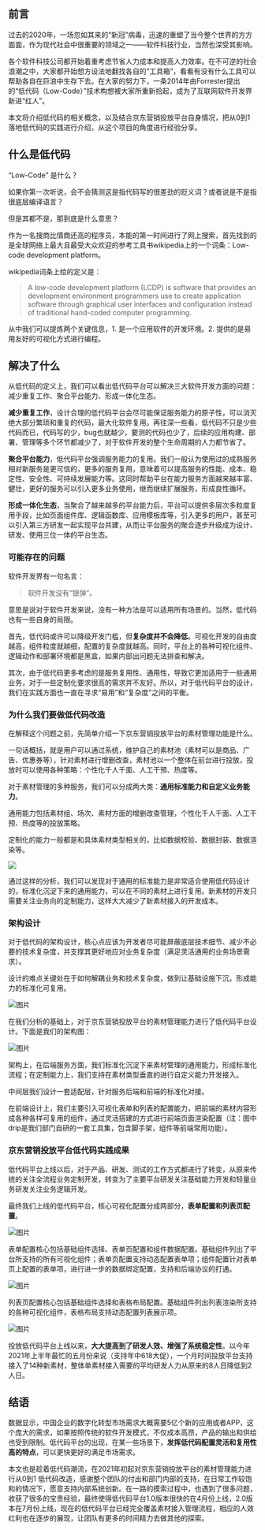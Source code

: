 ## 前言

过去的2020年，一场忽如其来的“新冠”病毒，迅速的重塑了当今整个世界的方方面面，作为现代社会中很重要的领域之一——软件科技行业，当然也深受其影响。

各个软件科技公司都开始着重考虑节省人力成本和提高人力效率。在不可逆的社会浪潮之中，大家都开始想方设法地翻找各自的“工具箱”，看看有没有什么工具可以帮助各自在巨浪中生存下去。在大家的努力下，一条2014年由Forrester提出的“低代码（Low-Code）”技术构想被大家所重新拾起，成为了互联网软件开发界新进“红人”。

本文将介绍低代码的相关概念，以及结合京东营销投放平台自身情况，把从0到1落地低代码的实践进行介绍，从这个项目的角度进行经验分享。

## 什么是低代码

“Low-Code” 是什么？

如果你第一次听说，会不会猜测这是指代码写的很差劲的贬义词？或者说是不是指很底层编译语言？

但是其都不是，那到底是什么意思？

作为一名搜商比情商还高的程序员，本能的第一时间进行了网上搜索，首先找到的是全球网络上最大且最受大众欢迎的参考工具书wikipedia上的一个词条：Low-code development platform。

wikipedia词条上给的定义是：

> A low-code development platform (LCDP) is software that provides an development environment programmers use to create application software through graphical user interfaces and configuration instead of traditional hand-coded computer programming.

从中我们可以提炼两个关键信息，1. 是一个应用软件的开发环境。2. 提供的是易用友好的可视化方式进行编程。

## 解决了什么

从低代码的定义上，我们可以看出低代码平台可以解决三大软件开发方面的问题：减少重复工作、聚合平台能力、形成一体化生态。

**减少重复工作**，设计合理的低代码平台会尽可能保证服务能力的原子性，可以消灭绝大部分繁琐和重复的代码，最大化软件复用。再往深一些看，低代码不只是少些代码而已，代码写的少，bug也就越少，要测的代码也少了，后续的应用构建、部署、管理等多个环节都减少了，对于软件开发的整个生命周期的人力都节省了。

**聚合平台能力**，低代码平台强调服务能力的复用。我们一般认为使用过的成熟服务相对新服务是更可信的，更多的服务复用，意味着可以提高服务的性能、成本、稳定性、安全性、可持续发展能力等。这同时帮助平台在能力服务方面越来越丰富、健壮，更好的服务可以引入更多业务使用，继而继续扩展服务，形成良性循环。

**形成一体化生态**，当聚合了越来越多的平台能力后，平台可以提供多层次多粒度复用手段，比如页面组件库、逻辑函数库、应用模板库等，引入更多的用户，甚至可以引入第三方研发一起实现平台共建，从而让平台服务的聚合逐步升级成为设计、研发、使用三位一体的平台生态。

### 可能存在的问题

软件开发界有一句名言：

> 软件开发没有“银弹”。

意思是说对于软件开发来说，没有一种方法是可以适用所有场景的。当然，低代码也有一些自身的局限。

首先，低代码或许可以降级开发门槛，但**复杂度并不会降低**。可视化开发的自由度越高，组件粒度就越细，配置的复杂度就越高。同时，平台上的各种可视化组件、逻辑动作和部署环境都是黑盒，如果内部出问题无法排查和解决。

其次，由于低代码更多考虑的是服务复用性、通用性，导致它更加适用于一些通用业务，对于一些定制化要求很高的需求并不友好。所以，对于低代码平台的设计，我们在实践方面也一直在寻求“易用”和“复杂度”之间的平衡。

### 为什么我们要做低代码改造

在解释这个问题之前，先简单介绍一下京东营销投放平台的素材管理功能是什么。

一句话概括，就是用户可以通过系统，维护自己的素材池（素材可以是商品、广告、优惠券等），针对素材进行增删改查，素材池以一个整体在前台进行投放，投放时可以使用各种策略：个性化千人千面、人工干预、热度等。

对于素材管理的多种服务，我们可以分成两大类：**通用标准能力和自定义业务能力**。

通用能力包括素材组、场次、素材方面的增删改查管理，个性化千人千面、人工干预、热度等的投放策略。

定制化的能力一般都是和具体素材类型相关的，比如数据校验、数据封装、数据渲染等。

![](https://tva1.sinaimg.cn/large/008i3skNly1gx67h248amj30u007t756.jpg)

通过这样的分析，我们可以发现对于通用的标准能力是非常适合使用低代码设计的，标准化沉淀下来的通用能力，可以在不同的素材上进行复用。新素材的开发只需要关注业务向的定制能力，这样大大减少了新素材接入的开发成本。

### 架构设计

对于低代码的架构设计，核心点应该为开发者尽可能屏蔽底层技术细节、减少不必要的技术复杂度，并支撑其更好地应对业务复杂度（满足灵活通用的业务场景需求）。

设计的难点关键处在于如何解耦业务和技术复杂度，做到让基础设施下沉，形成能力的标准化可复用。

![图片](https://tva1.sinaimg.cn/large/008i3skNly1gx67heixlwj30u00t4763.jpg)

在我们分析的基础上，对于京东营销投放平台的素材管理能力进行了低代码平台设计。下面是我们的架构图：

![图片](https://tva1.sinaimg.cn/large/008i3skNly1gx67hliim4j30u00n9djc.jpg)

架构上，在后端服务方面，我们标准化沉淀下来素材管理的通用能力，形成标准化流程；在定制能力上，我们支持在素材类型垂直的进行自定义能力开发接入。

中间层我们设计一套适配层，针对服务后端和前端的标准化对接。

在前端设计上，我们主要引入可视化表单和列表的配置能力，把前端的素材内容形成各种各样可复用的组件，通过灵活搭建的方式进行前端页面渲染配置（注：图中drip是我们部门自研的一套工具集，包含脚手架，组件等前端常用功能）。

### 京东营销投放平台低代码实践成果

低代码平台上线以后，对于产品、研发、测试的工作方式都进行了转变，从原来传统的关注全流程业务定制开发，转变为了主要平台研发关注基础能力开发和轻量业务研发关注业务逻辑开发。

最终我们上线的低代码平台，核心可视化配置分成两部分，**表单配置和列表页配置**。

![图片](https://tva1.sinaimg.cn/large/008i3skNly1gx67hz1qv8j30u009tq3r.jpg)

表单配置核心包括基础组件选择、表单页配置和组件数据配置。基础组件列出了平台所支持的所有可视化组件；表单页配置支持动态配置表单项；组件配置针对表单页上配置的表单项，进行进一步的数据绑定配置，支持和后端协议的打通。

![图片](https://tva1.sinaimg.cn/large/008i3skNly1gx67hz1qv8j30u009tq3r.jpg)

列表页配置核心包括基础组件选择和表格布局配置。基础组件列出列表渲染所支持的各种可视化组件，表格布局支持动态配置列表展示项。

![图片](https://tva1.sinaimg.cn/large/008i3skNly1gx67i50qgoj30u00dn0ti.jpg)

投放低代码平台上线以来，**大大提高到了研发人效、增强了系统稳定性**。以今年2021年上半年最忙的五月份来说（支持年中618大促），一个月时间投放平台支持接入了14种新素材，整体单素材接入需要的平均研发人力从原来的8人日降低到2人日。

## 结语

数据显示，中国企业的数字化转型市场需求大概需要5亿个新的应用或者APP，这个庞大的需求，如果按照传统的软件开发模式，不仅成本高昂，产品的输出和供给也受到限制。低代码平台的出现，在某一些场景下，**发挥低代码配置灵活和复用性高的特点**，可以更快更好的满足市场需求。

本文也是趁着低代码潮流，在2021年初起对京东营销投放平台的素材管理能力进行从0到1 低代码改造，感谢整个团队的付出和部门内部的支持，在日常工作较饱和的情况下，愿意支持内部系统创新。在一路的摸索过程中，也遇到了很多问题，收获了很多的宝贵经验，最终使得低代码平台1.0版本很快的在4月份上线，2.0版本在7月份上线，现在的低代码平台已经完全覆盖素材接入管理流程，相应的人效红利也在逐步的展现，让团队有更多的时间精力去做其他的探索。